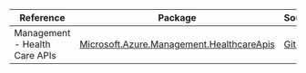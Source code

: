 | Reference | Package | Source |
|---|---|---|
|Management - Health Care APIs|[Microsoft.Azure.Management.HealthcareApis](https://www.nuget.org/packages/Microsoft.Azure.Management.HealthcareApis)|[GitHub](https://github.com/Azure/azure-sdk-for-net)|

